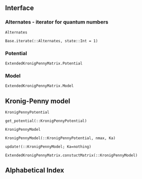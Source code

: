 
## Interface

### Alternates - iterator for quantum numbers

```@docs
Alternates
```

```@docs
Base.iterate(::Alternates, state::Int = 1)
```

### Potential
```@docs
ExtendedKronigPennyMatrix.Potential
```

### Model
```@docs
ExtendedKronigPennyMatrix.Model
```


## Kronig-Penny model

```@docs
KronigPennyPotential
```

```@docs
get_potential(::KronigPennyPotential)
```

```@docs
KronigPennyModel
```

```@docs
KronigPennyModel(::KronigPennyPotential, nmax, Ka)
```

```@docs
update!(::KronigPennyModel; Ka=nothing)
```

```@docs
ExtendedKronigPennyMatrix.constuctMatrix(::KronigPennyModel)
```

## Alphabetical Index

```@index
```
